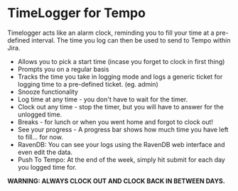 TimeLogger for Tempo
=====================
Timelogger acts like an alarm clock, reminding you to fill your time at a pre-defined interval.
The time you log can then be used to send to Tempo within Jira.

- Allows you to pick a start time (incase you forget to clock in first thing)
- Prompts you on a regular basis
- Tracks the time you take in logging mode and logs a generic ticket for logging time to a pre-defined ticket. (eg. admin)
- Snooze functionality
- Log time at any time - you don't have to wait for the timer.
- Clock out any time - stop the timer, but you will have to answer for the unlogged time.
- Breaks - for lunch or when you went home and forgot to clock out!
- See your progress - A progress bar shows how much time you have left to fill... for now.
- RavenDB: You can see your logs using the RavenDB web interface and even edit the data.
- Push To Tempo: At the end of the week, simply hit submit for each day you logged time for.

**WARNING: ALWAYS CLOCK OUT AND CLOCK BACK IN BETWEEN DAYS.**
